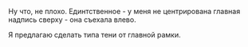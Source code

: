 Ну что, не плохо. Единтственное - у меня не центрирована главная надпись сверху - она съехала влево.

Я предлагаю сделать типа тени от главной рамки. 